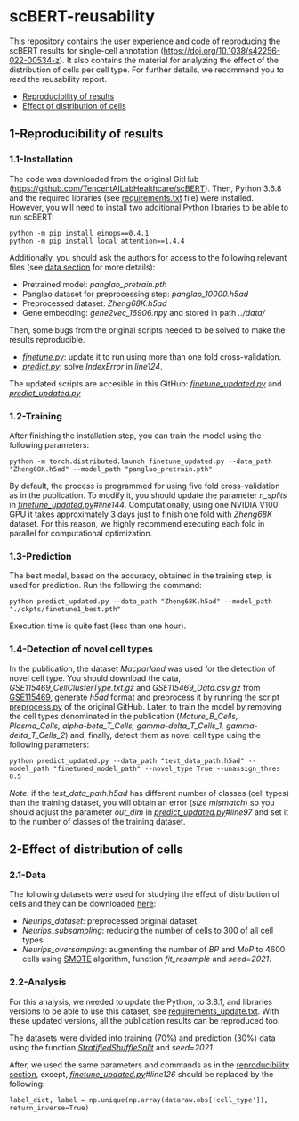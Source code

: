 # scBERT-reusability
This repository contains the user experience and code of reproducing the scBERT results for single-cell annotation (https://doi.org/10.1038/s42256-022-00534-z). It also contains the material for analyzing the effect of the distribution of cells per cell type. For further details, we recommend you to read the reusability report.

* [Reproducibility of results](#1-reproducibility-of-results)
* [Effect of distribution of cells](#2-effect-of-distribution-of-cells)

## 1-Reproducibility of results
### 1.1-Installation
The code was downloaded from the original GitHub (https://github.com/TencentAILabHealthcare/scBERT). Then, Python 3.6.8 and the required libraries (see [requirements.txt](https://github.com/TencentAILabHealthcare/scBERT/blob/master/requirements.txt) file) were installed. However, you will need to install two additional Python libraries to be able to run scBERT:
```	
python -m pip install einops==0.4.1
python -m pip install local_attention==1.4.4
```	
Additionally, you should ask the authors for access to the following relevant files (see [data section](https://github.com/TencentAILabHealthcare/scBERT#data) for more details):

* Pretrained model: *panglao_pretrain.pth*
* Panglao dataset for preprocessing step: *panglao_10000.h5ad*
* Preprocessed dataset: *Zheng68K.h5ad*
* Gene embedding: *gene2vec_16906.npy* and stored in path *../data/*

Then, some bugs from the original scripts needed to be solved to make the results reproducible.
* *[finetune.py](https://github.com/TencentAILabHealthcare/scBERT/blob/master/finetune.py)*: update it to run using more than one fold cross-validation.
* *[predict.py](https://github.com/TencentAILabHealthcare/scBERT/blob/master/predict.py)*: solve *IndexError* in *line124*.

The updated scripts are accesible in this GitHub: *[finetune_updated.py](https://github.com/TranslationalBioinformaticsUnit/scbert-reusability/blob/main/finetune_updated.py)* and *[predict_updated.py](https://github.com/TranslationalBioinformaticsUnit/scbert-reusability/blob/main/predict_updated.py)*
### 1.2-Training
After finishing the installation step, you can train the model using the following parameters:
```
python -m torch.distributed.launch finetune_updated.py --data_path "Zheng68K.h5ad" --model_path "panglao_pretrain.pth"
```
By default, the process is programmed for using five fold cross-validation as in the publication. To modify it, you should update the parameter *n_splits* in *[finetune_updated.py](https://github.com/TranslationalBioinformaticsUnit/scbert-reusability/blob/main/finetune_updated.py)#line144*.
Computationally, using one NVIDIA V100 GPU it takes approximately 3 days just to finish one fold with *Zheng68K* dataset. For this reason, we highly recommend executing each fold in parallel for computational optimization.
### 1.3-Prediction
The best model, based on the accuracy, obtained in the training step, is used for prediction. Run the following the command:
```
python predict_updated.py --data_path "Zheng68K.h5ad" --model_path "./ckpts/finetune1_best.pth"
```
Execution time is quite fast (less than one hour).
### 1.4-Detection of novel cell types
In the publication, the dataset *Macparland* was used for the detection of novel cell type. You should download the data, *GSE115469_CellClusterType.txt.gz* and *GSE115469_Data.csv.gz* from [GSE115469](https://www.ncbi.nlm.nih.gov/geo/query/acc.cgi?acc=GSE115469), generate *h5ad* format and preprocess it by running the script [preprocess.py](https://github.com/TencentAILabHealthcare/scBERT/blob/master/preprocess.py) of the original GitHub. Later, to train the model by removing the cell types denominated in the publication (*Mature_B_Cells, Plasma_Cells, alpha-beta_T_Cells, gamma-delta_T_Cells_1, gamma-delta_T_Cells_2*) and, finally, detect them as novel cell type using the following parameters:
```
python predict_updated.py --data_path "test_data_path.h5ad" --model_path "finetuned_model_path" --novel_type True --unassign_thres 0.5  
```
*Note:* if the *test_data_path.h5ad* has different number of classes (cell types) than the training dataset, you will obtain an error (*size mismatch*) so you should adjust the parameter *out_dim* in *[predict_updated.py](https://github.com/TranslationalBioinformaticsUnit/scbert-reusability/blob/main/predict_updated.py)#line97* and set it to the number of classes of the training dataset.
## 2-Effect of distribution of cells
### 2.1-Data
The following datasets were used for studying the effect of distribution of cells and they can be downloaded [here](https://figshare.com/projects/scbert-reusability/157203):

* *Neurips_dataset*: preprocessed original dataset.
* *Neurips_subsampling*: reducing the number of cells to 300 of all cell types.
* *Neurips_oversampling*: augmenting the number of *BP* and *MoP* to 4600 cells using [SMOTE](https://imbalanced-learn.org/stable/references/generated/imblearn.over_sampling.SMOTE.html) algorithm, function *fit_resample* and *seed=2021*.
	
### 2.2-Analysis
For this analysis, we needed to update the Python, to 3.8.1, and libraries versions to be able to use this dataset, see [requirements_update.txt](https://github.com/TranslationalBioinformaticsUnit/scbert-reusability/blob/main/requirements_update.txt). With these updated versions, all the publication results can be reproduced too.

The datasets were divided into training (70%) and prediction (30%) data using the function *[StratifiedShuffleSplit](https://scikit-learn.org/stable/modules/generated/sklearn.model_selection.StratifiedShuffleSplit.html)* and *seed=2021*.

After, we used the same parameters and commands as in the [reproducibility section](#1-reproducibility-of-results), except, *[finetune_updated.py](https://github.com/TranslationalBioinformaticsUnit/scbert-reusability/blob/main/finetune_updated.py)#line126* should be replaced by the following:
```
label_dict, label = np.unique(np.array(dataraw.obs['cell_type']), return_inverse=True)
```

